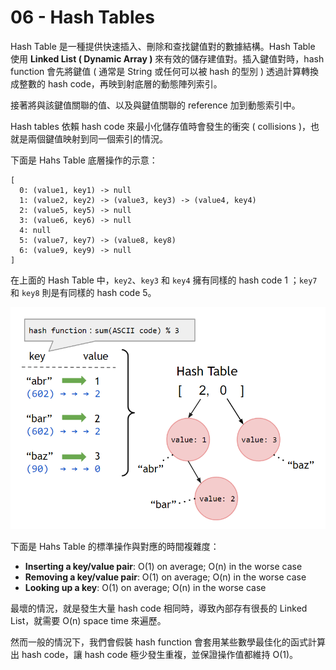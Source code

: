 # 06 - Hash Tables
Hash Table 是一種提供快速插入、刪除和查找鍵值對的數據結構。Hash Table 使用 **Linked List ( Dynamic Array )** 來有效的儲存建值對。插入鍵值對時，hash function 會先將鍵值 ( 通常是 String 或任何可以被 hash 的型別 ) 透過計算轉換成整數的 hash code，再映到射底層的動態陣列索引。

接著將與該鍵值關聯的值、以及與鍵值關聯的 reference 加到動態索引中。


Hash tables 依賴 hash code 來最小化儲存值時會發生的衝突 ( collisions )，也就是兩個鍵值映射到同一個索引的情況。 

下面是 Hahs Table 底層操作的示意：
```
[
  0: (value1, key1) -> null
  1: (value2, key2) -> (value3, key3) -> (value4, key4)
  2: (value5, key5) -> null
  3: (value6, key6) -> null
  4: null
  5: (value7, key7) -> (value8, key8)
  6: (value9, key9) -> null
]
```

在上面的 Hash Table 中，`key2`、`key3` 和 `key4` 擁有同樣的 hash code 1
；`key7` 和 `key8` 則是有同樣的 hash code 5。

![](/images/6-1.png)

下面是 Hahs Table 的標準操作與對應的時間複雜度：

* **Inserting a key/value pair**: O(1) on average; O(n) in the worse case
* **Removing a key/value pair**: O(1) on average; O(n) in the worse case
* **Looking up a key**: O(1) on average; O(n) in the worse case

最壞的情況，就是發生大量 hash code 相同時，導致內部存有很長的 Linked List，就需要 O(n) space time 來遍歷。

然而一般的情況下，我們會假裝 hash function 會套用某些數學最佳化的函式計算出 hash code，讓 hash code 極少發生重複，並保證操作值都維持 O(1)。